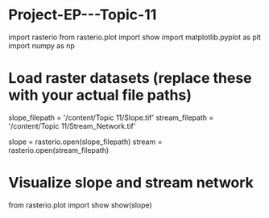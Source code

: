 # Project-EP---Topic-11
import rasterio
from rasterio.plot import show
import matplotlib.pyplot as plt
import numpy as np

# Load raster datasets (replace these with your actual file paths)
slope_filepath = '/content/Topic 11/Slope.tif'
stream_filepath = '/content/Topic 11/Stream_Network.tif'

slope = rasterio.open(slope_filepath)
stream = rasterio.open(stream_filepath)

# Visualize slope and stream network
from rasterio.plot import show
show(slope)

